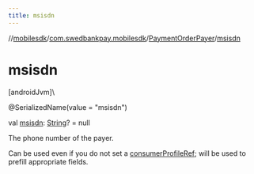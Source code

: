```yaml
---
title: msisdn
---
```

//[mobilesdk](../../../index.html)/[com.swedbankpay.mobilesdk](../index.html)/[PaymentOrderPayer](index.html)/[msisdn](msisdn.html)



# msisdn



[androidJvm]\




@SerializedName(value = "msisdn")



val [msisdn](msisdn.html): [String](https://kotlinlang.org/api/latest/jvm/stdlib/kotlin/-string/index.html)? = null



The phone number of the payer.



Can be used even if you do not set a [consumerProfileRef](consumer-profile-ref.html); will be used to prefill appropriate fields.




